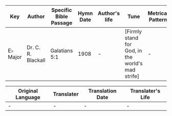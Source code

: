 Key | Author   | Specific Bible Passage     |Hymn Date |Author's life |Tune |Metrical Pattern   |Composer/Source
-- | --------- | ---------------------------|----------|--------------|-----|-------------------|-------------  
E♭ Major |Dr. C. R. Blackall |Galatians 5:1 |1908 |- |[Firmly stand for God, in the world's mad strife] |- |W. H. Doane

Original Language | Translater | Translation Date   | Translater's Life  
----------------- | --------- | --------------------|-------------     
\- |- |- |-
